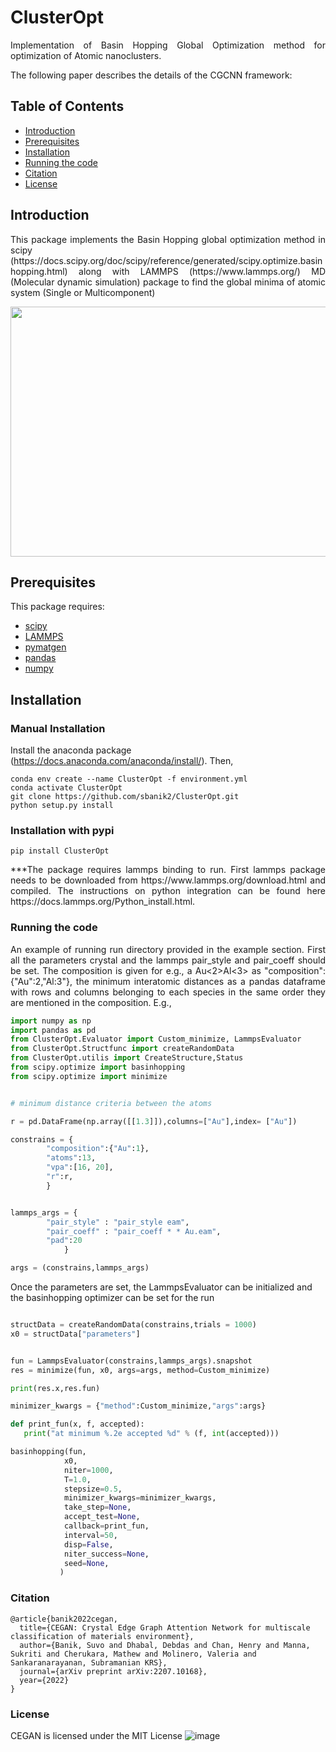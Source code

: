 # ClusterOpt

<p align="justify"> Implementation of Basin Hopping Global Optimization method for optimization of Atomic nanoclusters. </p>

The following paper describes the details of the CGCNN framework:

## Table of Contents
- [Introduction](#Introduction)
- [Prerequisites](#prerequisites)
- [Installation](#installation)
- [Running the code](#Running-the-code)
- [Citation](#data-availability)
- [License](#license)

## Introduction
<p align="justify">  This package implements the Basin Hopping global optimization method in scipy (https://docs.scipy.org/doc/scipy/reference/generated/scipy.optimize.basinhopping.html) along with LAMMPS (https://www.lammps.org/) MD (Molecular dynamic simulation) package to find the global minima of atomic system (Single or Multicomponent) </p>

<p align="center"> <a href="url"><img src="https://github.com/sbanik2/CEGAN/blob/main/Figs/Workflow.png" align="center" height="400" width="600" ></a> </p>



## Prerequisites
This package requires:
- [scipy](https://scipy.org/)
- [LAMMPS](https://www.lammps.org/)
- [pymatgen](https://pymatgen.org/)
- [pandas](https://pandas.pydata.org/)
- [numpy](https://numpy.org/)


## Installation

### Manual Installation
Install the anaconda package (https://docs.anaconda.com/anaconda/install/). Then, 
```
conda env create --name ClusterOpt -f environment.yml
conda activate ClusterOpt
git clone https://github.com/sbanik2/ClusterOpt.git
python setup.py install
```

### Installation with pypi

```
pip install ClusterOpt

```
<p align="justify"> ***The package requires lammps binding to run. First lammps package needs to be downloaded from  https://www.lammps.org/download.html and compiled. The instructions on python integration can be found here https://docs.lammps.org/Python_install.html.</p>


### Running the code
<p align="justify"> An example of running run directory provided in the example section. First all the parameters crystal and the lammps pair_style and pair_coeff should be set. The composition is given for e.g., a Au<2>Al<3> as "composition":{"Au":2,"Al:3"}, the minimum interatomic distances as a pandas dataframe with rows and columns belonging to each species in the same order they are mentioned in the composition. E.g.,</p>

``` python
import numpy as np
import pandas as pd
from ClusterOpt.Evaluator import Custom_minimize, LammpsEvaluator
from ClusterOpt.Structfunc import createRandomData
from ClusterOpt.utilis import CreateStructure,Status
from scipy.optimize import basinhopping
from scipy.optimize import minimize


# minimum distance criteria between the atoms

r = pd.DataFrame(np.array([[1.3]]),columns=["Au"],index= ["Au"])

constrains = {     
        "composition":{"Au":1},
        "atoms":13,
        "vpa":[16, 20],
        "r":r,       
        }


lammps_args = {
        "pair_style" : "pair_style eam",
        "pair_coeff" : "pair_coeff * * Au.eam",
        "pad":20
            }

args = (constrains,lammps_args)

```

Once the parameters are set, the LammpsEvaluator can be initialized and the basinhopping optimizer can be set for the run

 ``` python

structData = createRandomData(constrains,trials = 1000)
x0 = structData["parameters"]


fun = LammpsEvaluator(constrains,lammps_args).snapshot
res = minimize(fun, x0, args=args, method=Custom_minimize)

print(res.x,res.fun)

minimizer_kwargs = {"method":Custom_minimize,"args":args}

def print_fun(x, f, accepted):
    print("at minimum %.2e accepted %d" % (f, int(accepted)))

basinhopping(fun,
             x0, 
             niter=1000,
             T=1.0, 
             stepsize=0.5, 
             minimizer_kwargs=minimizer_kwargs, 
             take_step=None, 
             accept_test=None, 
             callback=print_fun, 
             interval=50, 
             disp=False, 
             niter_success=None, 
             seed=None, 
            )
```




### Citation
```
@article{banik2022cegan,
  title={CEGAN: Crystal Edge Graph Attention Network for multiscale classification of materials environment},
  author={Banik, Suvo and Dhabal, Debdas and Chan, Henry and Manna, Sukriti and Cherukara, Mathew and Molinero, Valeria and Sankaranarayanan, Subramanian KRS},
  journal={arXiv preprint arXiv:2207.10168},
  year={2022}
}
```
### License
CEGAN is licensed under the MIT License
![image](https://user-images.githubusercontent.com/66140668/185830167-753fbfcd-76fa-4c55-8140-41216a2a713d.png)


